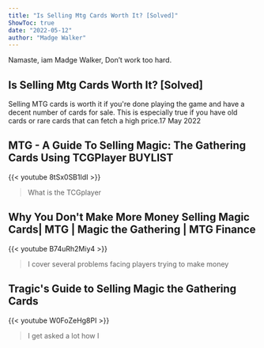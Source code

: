 ```yaml
---
title: "Is Selling Mtg Cards Worth It? [Solved]"
ShowToc: true 
date: "2022-05-12"
author: "Madge Walker" 
---
```


Namaste, iam Madge Walker, Don’t work too hard.
## Is Selling Mtg Cards Worth It? [Solved]
Selling MTG cards is worth it if you're done playing the game and have a decent number of cards for sale. This is especially true if you have old cards or rare cards that can fetch a high price.17 May 2022

## MTG - A Guide To Selling Magic: The Gathering Cards Using TCGPlayer BUYLIST
{{< youtube 8tSx0SB1IdI >}}
>What is the TCGplayer 

## Why You Don't Make More Money Selling Magic Cards| MTG | Magic the Gathering | MTG Finance
{{< youtube B74uRh2Miy4 >}}
>I cover several problems facing players trying to make money 

## Tragic's Guide to Selling Magic the Gathering Cards
{{< youtube W0FoZeHg8PI >}}
>I get asked a lot how I 

